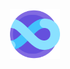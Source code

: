 <div align="center">
  <a href="https://github.com/seesmof/">
    <img src="./logo.png" alt="Logo" height="80">
  </a>
</div>
